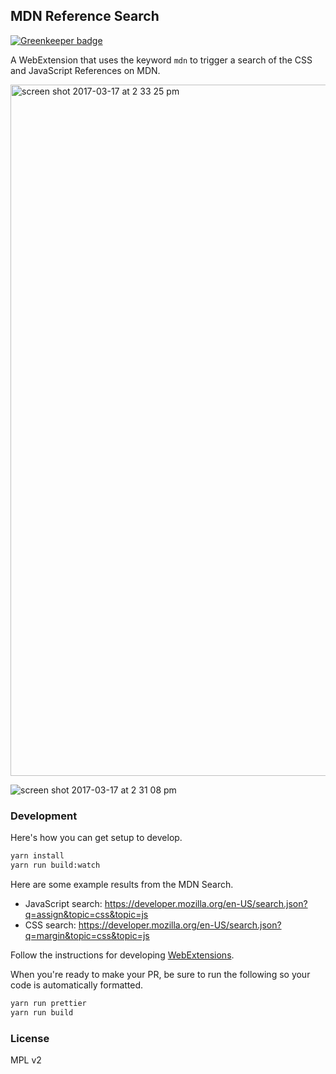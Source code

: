 ## MDN Reference Search

[![Greenkeeper badge](https://badges.greenkeeper.io/clarkbw/yelp-search.svg)](https://greenkeeper.io/)

A WebExtension that uses the keyword `mdn` to trigger a search of the CSS and JavaScript References on MDN.

<img width="1106" alt="screen shot 2017-03-17 at 2 33 25 pm" src="https://cloud.githubusercontent.com/assets/2134/24063861/afe2d684-0b1e-11e7-88d9-261cce41924e.png">

![screen shot 2017-03-17 at 2 31 08 pm](https://cloud.githubusercontent.com/assets/2134/24063803/68a0a7ec-0b1e-11e7-89c0-8da72dae19f2.png)

### Development

Here's how you can get setup to develop.

```bash
yarn install
yarn run build:watch
```

Here are some example results from the MDN Search.

* JavaScript search: https://developer.mozilla.org/en-US/search.json?q=assign&topic=css&topic=js
* CSS search: https://developer.mozilla.org/en-US/search.json?q=margin&topic=css&topic=js

Follow the instructions for developing [WebExtensions](https://developer.mozilla.org/en-US/Add-ons/WebExtensions).

When you're ready to make your PR, be sure to run the following so your code is automatically formatted.

```bash
yarn run prettier
yarn run build
```

### License

MPL v2
